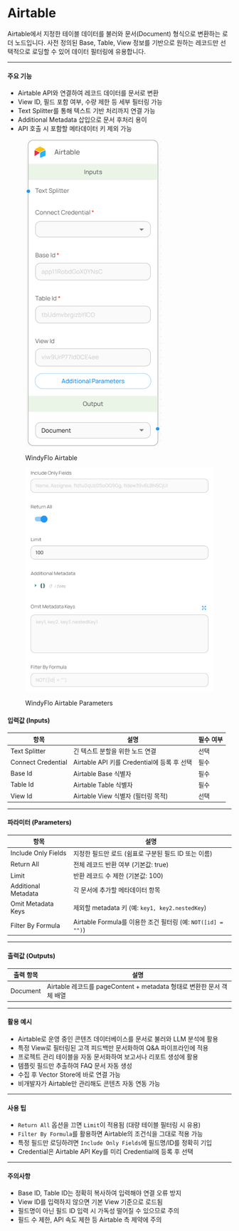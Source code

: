 # Airtable

Airtable에서 지정한 테이블 데이터를 불러와 문서(Document) 형식으로 변환하는 로더 노드입니다. 사전 정의된 Base, Table, View 정보를 기반으로 원하는 레코드만 선택적으로 로딩할 수 있어 데이터 필터링에 유용합니다.

***

#### 주요 기능

* Airtable API와 연결하여 레코드 데이터를 문서로 변환
* View ID, 필드 포함 여부, 수량 제한 등 세부 필터링 가능
* Text Splitter를 통해 텍스트 기반 처리까지 연결 가능
* Additional Metadata 삽입으로 문서 후처리 용이
* API 호출 시 포함할 메타데이터 키 제외 가능

<figure><img src="../../../.gitbook/assets/스크린샷 2025-05-12 132503.png" alt=""><figcaption><p>WindyFlo Airtable</p></figcaption></figure>

<figure><img src="../../../.gitbook/assets/스크린샷 2025-05-12 132514 (1).png" alt=""><figcaption><p>WindyFlo Airtable Parameters</p></figcaption></figure>

#### 입력값 (Inputs)

| 항목                 | 설명                                  | 필수 여부 |
| ------------------ | ----------------------------------- | ----- |
| Text Splitter      | 긴 텍스트 분할을 위한 노드 연결                  | 선택    |
| Connect Credential | Airtable API 키를 Credential에 등록 후 선택 | 필수    |
| Base Id            | Airtable Base 식별자                   | 필수    |
| Table Id           | Airtable Table 식별자                  | 필수    |
| View Id            | Airtable View 식별자 (필터링 목적)          | 선택    |

***

#### 파라미터 (Parameters)

| 항목                  | 설명                                                 |
| ------------------- | -------------------------------------------------- |
| Include Only Fields | 지정한 필드만 로드 (쉼표로 구분된 필드 ID 또는 이름)                   |
| Return All          | 전체 레코드 반환 여부 (기본값: true)                           |
| Limit               | 반환 레코드 수 제한 (기본값: 100)                             |
| Additional Metadata | 각 문서에 추가할 메타데이터 항목                                 |
| Omit Metadata Keys  | 제외할 metadata 키 (예: `key1, key2.nestedKey`)         |
| Filter By Formula   | Airtable Formula를 이용한 조건 필터링 (예: `NOT([id] = "")`) |

***

#### 출력값 (Outputs)

| 출력 항목    | 설명                                                    |
| -------- | ----------------------------------------------------- |
| Document | Airtable 레코드를 pageContent + metadata 형태로 변환한 문서 객체 배열 |

***

#### 활용 예시

* Airtable로 운영 중인 콘텐츠 데이터베이스를 문서로 불러와 LLM 분석에 활용
* 특정 View로 필터링된 고객 피드백만 문서화하여 Q\&A 파이프라인에 적용
* 프로젝트 관리 테이블을 자동 문서화하여 보고서나 리포트 생성에 활용
* 템플릿 필드만 추출하여 FAQ 문서 자동 생성
* 수집 후 Vector Store에 바로 연결 가능
* 비개발자가 Airtable만 관리해도 콘텐츠 자동 연동 가능

***

#### 사용 팁

* `Return All` 옵션을 끄면 `Limit`이 적용됨 (대량 테이블 필터링 시 유용)
* `Filter By Formula`를 활용하면 Airtable의 조건식을 그대로 적용 가능
* 특정 필드만 로딩하려면 `Include Only Fields`에 필드명/ID를 정확히 기입
* Credential은 Airtable API Key를 미리 Credential에 등록 후 선택

***

#### 주의사항

* Base ID, Table ID는 정확히 복사하여 입력해야 연결 오류 방지
* View ID를 입력하지 않으면 기본 View 기준으로 로드됨
* 필드명이 아닌 필드 ID 입력 시 가독성 떨어질 수 있으므로 주의
* 필드 수 제한, API 속도 제한 등 Airtable 측 제약에 주의
